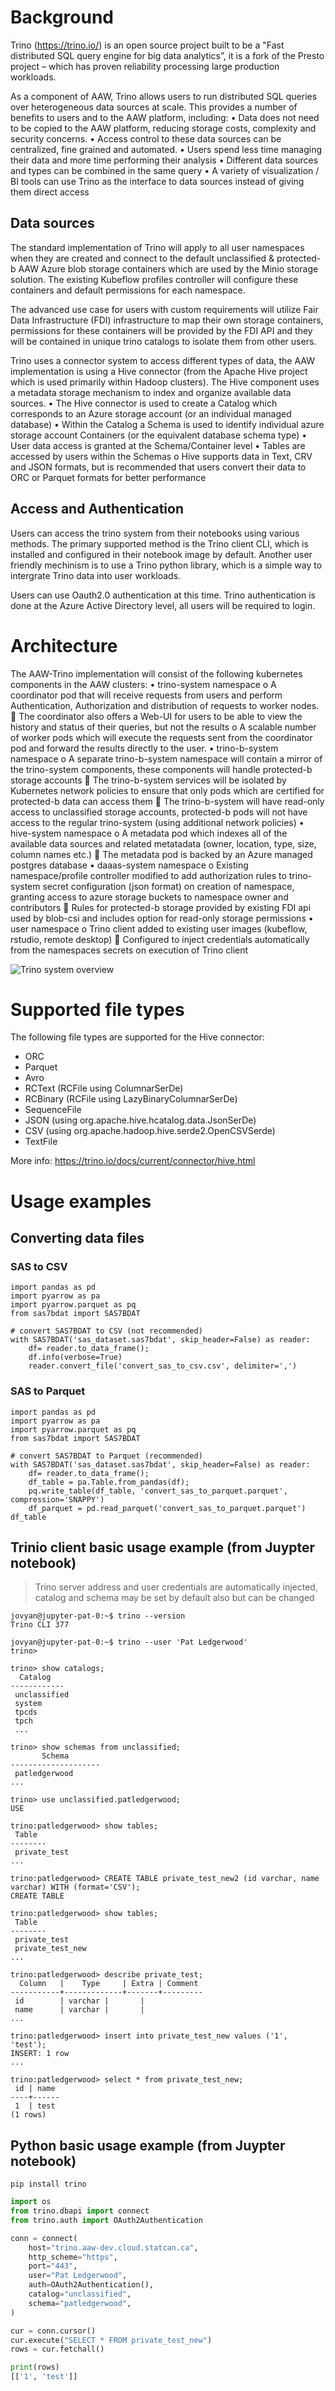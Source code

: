 # Background
Trino (https://trino.io/) is an open source project built to be a "Fast distributed SQL query engine for big data analytics”, it is a fork of the Presto project – which has proven reliability processing large production workloads.

As a component of AAW, Trino allows users to run distributed SQL queries over heterogeneous data sources at scale. This provides a number of benefits to users and to the AAW platform, including:
•	Data does not need to be copied to the AAW platform, reducing storage costs, complexity and security concerns.
•	Access control to these data sources can be centralized, fine grained and automated.
•	Users spend less time managing their data and more time performing their analysis
•	Different data sources and types can be combined in the same query
•	A variety of visualization / BI tools can use Trino as the interface to data sources instead of giving them direct access

## Data sources
The standard implementation of Trino will apply to all user namespaces when they are created and connect to the default unclassified & protected-b AAW Azure blob storage containers which are used by the Minio storage solution. The existing Kubeflow profiles controller will configure these containers and default permissions for each namespace.

The advanced use case for users with custom requirements will utilize Fair Data Infrastructure (FDI) infrastructure to map their own storage containers, permissions for these containers will be provided by the FDI API and they will be contained in unique trino catalogs to isolate them from other users.

Trino uses a connector system to access different types of data, the AAW implementation is using a Hive connector (from the Apache Hive project which is used primarily within Hadoop clusters). The Hive component uses a metadata storage mechanism to index and organize available data sources.
•	The Hive connector is used to create a Catalog which corresponds to an Azure storage account (or an individual managed database)
•	Within the Catalog a Schema is used to identify individual azure storage account Containers (or the equivalent database schema type)
•	User data access is granted at the Schema/Container level
•	Tables are accessed by users within the Schemas
o	Hive supports data in Text, CRV and JSON formats, but is recommended that users convert their data to ORC or Parquet formats for better performance

## Access and Authentication
Users can access the trino system from their notebooks using various methods. The primary supported method is the Trino client CLI, which is installed and configured in their notebook image by default. Another user friendly mechinism is to use a Trino python library, which is a simple way to intergrate Trino data into user workloads.

Users can use Oauth2.0 authentication at this time. Trino authentication is done at the Azure Active Directory level, all users will be required to login.

# Architecture

The AAW-Trino implementation will consist of the following kubernetes components in the AAW clusters:
•	trino-system namespace
o	A coordinator pod that will receive requests from users and perform Authentication, Authorization and distribution of requests to worker nodes.
	The coordinator also offers a Web-UI for users to be able to view the history and status of their queries, but not the results
o	A scalable number of worker pods which will execute the requests sent from the coordinator pod and forward the results directly to the user.
•	trino-b-system namespace
o	A separate trino-b-system namespace will contain a mirror of the trino-system components, these components will handle protected-b storage accounts
	The trino-b-system services will be isolated by Kubernetes network policies to ensure that only pods which are certified for protected-b data can access them
	The trino-b-system will have read-only access to unclassified storage accounts, protected-b pods will not have access to the regular trino-system (using additional network policies)
•	hive-system namespace
o	A metadata pod which indexes all of the available data sources and related metatadata (owner, location, type, size, column names etc.)
	The metadata pod is backed by an Azure managed postgres database
•	daaas-system namespace
o	Existing namespace/profile controller modified to add authorization rules to trino-system secret configuration (json format) on creation of namespace, granting access to azure storage buckets to namespace owner and contributors
	Rules for protected-b storage provided by existing FDI api used by blob-csi and includes option for read-only storage permissions
•	user namespace
o	Trino client added to existing user images (kubeflow, rstudio, remote desktop)
	Configured to inject credentials automatically from the namespaces secrets on execution of Trino client

![Trino system overview](docs/trino_overview.png?raw=true "Trino overview")

# Supported file types

The following file types are supported for the Hive connector:

- ORC
- Parquet
- Avro
- RCText (RCFile using ColumnarSerDe)
- RCBinary (RCFile using LazyBinaryColumnarSerDe)
- SequenceFile
- JSON (using org.apache.hive.hcatalog.data.JsonSerDe)
- CSV (using org.apache.hadoop.hive.serde2.OpenCSVSerde)
- TextFile

More info: https://trino.io/docs/current/connector/hive.html

# Usage examples

## Converting data files

### SAS to CSV

```
import pandas as pd
import pyarrow as pa
import pyarrow.parquet as pq
from sas7bdat import SAS7BDAT

# convert SAS7BDAT to CSV (not recommended)
with SAS7BDAT('sas_dataset.sas7bdat', skip_header=False) as reader:
    df= reader.to_data_frame();
    df.info(verbose=True)
    reader.convert_file('convert_sas_to_csv.csv', delimiter=',')
```
### SAS to Parquet
```
import pandas as pd
import pyarrow as pa
import pyarrow.parquet as pq
from sas7bdat import SAS7BDAT

# convert SAS7BDAT to Parquet (recommended)
with SAS7BDAT('sas_dataset.sas7bdat', skip_header=False) as reader:
    df= reader.to_data_frame();
    df_table = pa.Table.from_pandas(df);
    pq.write_table(df_table, 'convert_sas_to_parquet.parquet', compression='SNAPPY')
    df_parquet = pd.read_parquet('convert_sas_to_parquet.parquet')
df_table
```

## Trinio client basic usage example (from Juypter notebook)

> Trino server address and user credentials are automatically injected, catalog and schema may be set by default also but can be changed
```shell
jovyan@jupyter-pat-0:~$ trino --version
Trino CLI 377

jovyan@jupyter-pat-0:~$ trino --user 'Pat Ledgerwood'
trino>

trino> show catalogs;
  Catalog
------------
 unclassified
 system
 tpcds
 tpch
 ...

trino> show schemas from unclassified;
       Schema
--------------------
 patledgerwood
...

trino> use unclassified.patledgerwood;
USE

trino:patledgerwood> show tables;
 Table
--------
 private_test
...

trino:patledgerwood> CREATE TABLE private_test_new2 (id varchar, name varchar) WITH (format='CSV');
CREATE TABLE

trino:patledgerwood> show tables;
 Table
--------
 private_test
 private_test_new
...

trino:patledgerwood> describe private_test;
  Column   |    Type     | Extra | Comment
-----------+-------------+-------+---------
 id        | varchar |       |
 name      | varchar |       |
...

trino:patledgerwood> insert into private_test_new values ('1', 'test');
INSERT: 1 row
...

trino:patledgerwood> select * from private_test_new;
 id | name
----+------
 1  | test
(1 rows)
```

## Python basic usage example (from Juypter notebook)
```shell
pip install trino
```

```python
import os
from trino.dbapi import connect
from trino.auth import OAuth2Authentication

conn = connect(
    host="trino.aaw-dev.cloud.statcan.ca",
    http_scheme="https",
    port="443",
    user="Pat Ledgerwood",
    auth=OAuth2Authentication(),
    catalog="unclassified",
    schema="patledgerwood",
)

cur = conn.cursor()
cur.execute("SELECT * FROM private_test_new")
rows = cur.fetchall()

print(rows)
[['1', 'test']]
```
